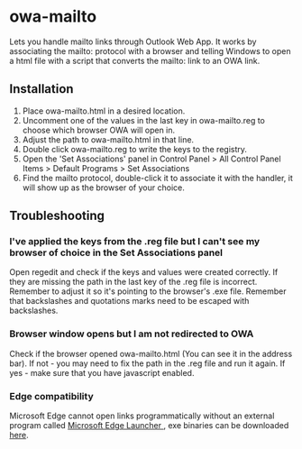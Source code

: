 # owa-mailto
Lets you handle mailto links through Outlook Web App. It works by associating the mailto: protocol with a browser and telling Windows to open a html file with a script that converts the mailto: link to an OWA link.
## Installation
1. Place owa-mailto.html in a desired location.
2. Uncomment one of the values in the last key in owa-mailto.reg to choose which browser OWA will open in.
3. Adjust the path to owa-mailto.html in that line.
4. Double click owa-mailto.reg to write the keys to the registry.
5. Open the 'Set Associations' panel in Control Panel > All Control Panel Items > Default Programs > Set Associations
6. Find the mailto protocol, double-click it to associate it with the handler, it will show up as the browser of your choice.
## Troubleshooting
### I've applied the keys from the .reg file but I can't see my browser of choice in the Set Associations panel
Open regedit and check if the keys and values were created correctly. If they are missing the path in the last key of the .reg file is incorrect. Remember to adjust it so it's pointing to the browser's .exe file. Remember that backslashes and quotations marks need to be escaped with backslashes.
### Browser window opens but I am not redirected to OWA
Check if the browser opened owa-mailto.html (You can see it in the address bar). If not - you may need to fix the path in the .reg file and run it again. If yes - make sure that you have javascript enabled.
### Edge compatibility
Microsoft Edge cannot open links programmatically without an external program called [Microsoft Edge Launcher
](https://github.com/MicrosoftEdge/edge-launcher/tree/v1.2.2), exe binaries can be downloaded [here](https://github.com/MicrosoftEdge/edge-launcher/releases).